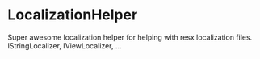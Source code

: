 # LocalizationHelper
Super awesome localization helper for helping with resx localization files. IStringLocalizer, IViewLocalizer, ... 
